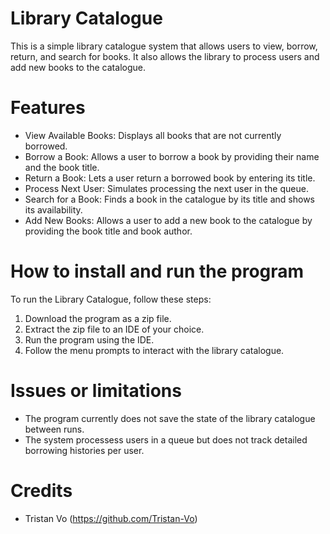 # Library Catalogue

This is a simple library catalogue system that allows users to view, borrow, return, and search for books. It also allows the library to process users and add new books to the catalogue.

# Features

- View Available Books: Displays all books that are not currently borrowed.
- Borrow a Book: Allows a user to borrow a book by providing their name and the book title.
- Return a Book: Lets a user return a borrowed book by entering its title.
- Process Next User: Simulates processing the next user in the queue.
- Search for a Book: Finds a book in the catalogue by its title and shows its availability.
- Add New Books: Allows a user to add a new book to the catalogue by providing the book title and book author.

# How to install and run the program
To run the Library Catalogue, follow these steps:
1. Download the program as a zip file.
2. Extract the zip file to an IDE of your choice.
3. Run the program using the IDE.
4. Follow the menu prompts to interact with the library catalogue.

# Issues or limitations
- The program currently does not save the state of the library catalogue between runs.
- The system processess users in a queue but does not track detailed borrowing histories per user.

# Credits
- Tristan Vo (https://github.com/Tristan-Vo)

